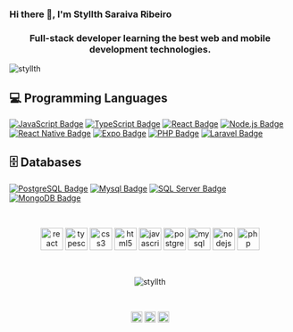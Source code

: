 ### Hi there 👋, I'm Styllth Saraiva Ribeiro

<h3 align="center">Full-stack developer learning the best web and mobile development technologies.</h3>
<p align="left"> <img src="https://komarev.com/ghpvc/?username=styllth" alt="styllth" /> </p>

## :computer: Programming Languages

<a href="https://www.javascript.com/"> ![JavaScript Badge](https://img.shields.io/badge/-JavaScript-black?style=flat&logo=javascript&logoColor=yellow)</a>
<a href="https://www.typescriptlang.org/"> ![TypeScript Badge](https://img.shields.io/badge/-TypeScript-black?style=flat&logo=typescript&logoColor=blue)</a>
<a href="https://pt-br.reactjs.org//"> ![React Badge](https://img.shields.io/badge/-React-black?style=black&logo=react&logoColor=61DAFB)<a/>
<a href="https://nodejs.org/en/">![Node.js Badge](https://img.shields.io/badge/-Node.js-black?style=flat&logo=node.js&logoColor=green)<a/>
<a href="https://reactnative.dev///"> ![React Native Badge](https://img.shields.io/badge/-React_Native-black?&style=flat&logo=react&logoColor=61DAFB)<a/>
<a href="https://expo.io/"> ![Expo Badge](https://img.shields.io/badge/-Expo-black?&style=flat&logo=expo&logoColor=4C35E3)<a/>
<a href="https://www.php.net"> ![PHP Badge](https://img.shields.io/badge/-PHP-black?style=flat&logo=php&logoColor=blue)</a>
<a href="https://www.laravel.com"> ![Laravel Badge](https://img.shields.io/badge/-Laravel-black?style=black&logo=laravel&logoColor=red)</a>

## 🗄️ Databases

<a href="https://www.postgresql.org/"> ![PostgreSQL Badge](https://img.shields.io/badge/-PostgresQL-blue?style=flat&logo=postgresql&logoColor=white)<a/>
<a href="https://www.mysql.com/"> ![Mysql Badge](https://img.shields.io/badge/-MySql-blue?style=flat&logo=oracle&logoColor=white)<a/>
<a href="https://www.microsoft.com/pt-br/sql-server/sql-server-2019"> ![SQL Server Badge](https://img.shields.io/badge/-Microsoft_SQL_Server-blue?style=flat&logo=microsoft&logoColor=white)<a/>
<a href="https://www.mongodb.com/"> ![MongoDB Badge](https://img.shields.io/badge/-MongoDB-blue?style=flat&logo=mongodb&logoColor=white)<a/>
  
<br />

<p align="center">
<img src="https://konpa.github.io/devicon/devicon.git/icons/react/react-original-wordmark.svg" alt="react" width="40" height="40"/>
<img src="https://konpa.github.io/devicon/devicon.git/icons/typescript/typescript-original.svg" alt="typescript" width="40" height="40"/>
<img src="https://konpa.github.io/devicon/devicon.git/icons/css3/css3-original-wordmark.svg" alt="css3" width="40" height="40"/>
<img src="https://konpa.github.io/devicon/devicon.git/icons/html5/html5-original-wordmark.svg" alt="html5" width="40" height="40"/>
<img src="https://konpa.github.io/devicon/devicon.git/icons/javascript/javascript-original.svg" alt="javascript" width="40" height="40"/>
<img src="https://konpa.github.io/devicon/devicon.git/icons/postgresql/postgresql-original-wordmark.svg" alt="postgresql" width="40" height="40"/>
<img src="https://konpa.github.io/devicon/devicon.git/icons/mysql/mysql-original-wordmark.svg" alt="mysql" width="40" height="40"/>
<img src="https://konpa.github.io/devicon/devicon.git/icons/nodejs/nodejs-original-wordmark.svg" alt="nodejs" width="40" height="40"/>
<img src="https://konpa.github.io/devicon/devicon.git/icons/php/php-original.svg" alt="php" width="40" height="40"/>
</p>

<br />

<p align="center">
  <img src="https://github-readme-stats.vercel.app/api?username=styllth&theme=gruvbox&show_icons=true" alt="styllth" />
</p>

<br />

<p align="center">
  <a href="https://linkedin.com/in/styllth" target="blank"><img align="center" src="https://cdn.jsdelivr.net/npm/simple-icons@3.0.1/icons/linkedin.svg" alt="styllth" height="20" width="20" /></a>
  <a href="https://fb.com/styllth" target="blank"><img align="center" src="https://cdn.jsdelivr.net/npm/simple-icons@3.0.1/icons/facebook.svg" alt="styllth" height="20" width="20" /></a>
  <a href="https://instagram.com/styllth" target="blank"><img align="center" src="https://cdn.jsdelivr.net/npm/simple-icons@3.0.1/icons/instagram.svg" alt="styllth" height="20" width="20" /></a>
</p>


<!--
**styllth/styllth** is a ✨ _special_ ✨ repository because its `README.md` (this file) appears on your GitHub profile.

Here are some ideas to get you started:

- 🔭 I’m currently working on ...
- 🌱 I’m currently learning ...
- 👯 I’m looking to collaborate on ...
- 🤔 I’m looking for help with ...
- 💬 Ask me about ...
- 📫 How to reach me: ...
- 😄 Pronouns: ...
- ⚡ Fun fact: ...
-->
